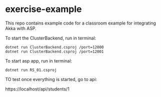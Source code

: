 # exercise-example
This repo contains example code for a classroom example for integrating Akka with ASP. 

To start the ClusterBackend, run in terminal:
```
dotnet run ClusterBackend.csproj /port=12000
dotnet run ClusterBackend.csproj /port=12001
```
To start asp app, run in terminal:
```
dotnet run RS_01.csproj
```
TO test once everything is started, go to api:

https://localhost/api/students/1
